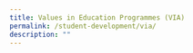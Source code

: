 ```yaml
---
title: Values in Education Programmes (VIA)
permalink: /student-development/via/
description: ""
---
```


